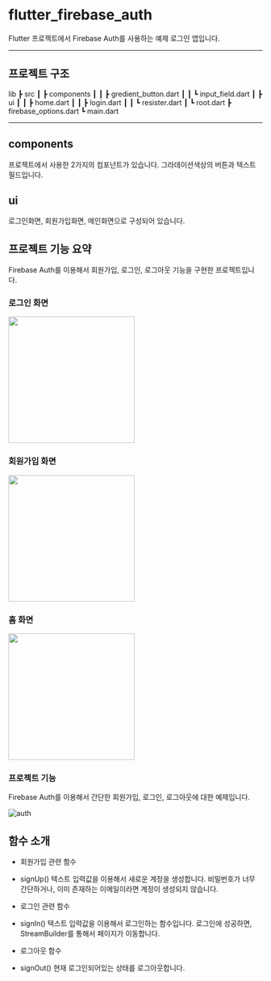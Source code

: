 # flutter_firebase_auth

Flutter 프로젝트에서 Firebase Auth를 사용하는 예제 로그인 앱입니다.

-----------


## 프로젝트 구조

lib
 ┣ src
 ┃ ┣ components
 ┃ ┃ ┣ gredient_button.dart
 ┃ ┃ ┗ input_field.dart
 ┃ ┣ ui
 ┃ ┃ ┣ home.dart
 ┃ ┃ ┣ login.dart
 ┃ ┃ ┗ resister.dart
 ┃ ┗ root.dart
 ┣ firebase_options.dart
 ┗ main.dart
 
-----------

## components

프로젝트에서 사용한 2가지의 컴포넌트가 있습니다. 그라데이션색상의 버튼과 텍스트 필드입니다.

## ui

로그인화면, 회원가입화면, 메인화면으로 구성되어 있습니다.


## 프로젝트 기능 요약

Firebase Auth를 이용해서 회원가입, 로그인, 로그아웃 기능을 구현한 프로젝트입니다.

### 로그인 화면

<img src=https://github.com/SangWook16074/flutter_firebase_auth/assets/108314973/7db5ee00-051e-4bb1-a6f4-4a5a2e7a7709 width=250px>

### 회원가입 화면

<img src=https://github.com/SangWook16074/flutter_firebase_auth/assets/108314973/f14371c1-ff4e-40ef-8f41-53825a8d60cc width=250px>

### 홈 화면

<img src=https://github.com/SangWook16074/flutter_firebase_auth/assets/108314973/9daccdb0-2ac0-4f30-a16f-07301205389a width=250px>

### 프로젝트 기능

Firebase Auth를 이용해서 간단한 회원가입, 로그인, 로그아웃에 대한 예제입니다.

![auth](https://github.com/SangWook16074/flutter_firebase_auth/assets/108314973/7470c212-db38-4bf6-b46a-ecf969db3f0a)

## 함수 소개
* 회원가입 관련 함수
- signUp()
    텍스트 입력값을 이용해서 새로운 계정을 생성합니다. 비밀번호가 너무 간단하거나, 이미 존재하는 이메일이라면 계정이 생성되지 않습니다.

* 로그인 관련 함수
- signIn()
    텍스트 입력값을 이용해서 로그인하는 함수입니다. 로그인에 성공하면, StreamBuilder를 통해서 페이지가 이동합니다.

* 로그아웃 함수
- signOut()
    현재 로그인되어있는 상태를 로그아웃합니다.